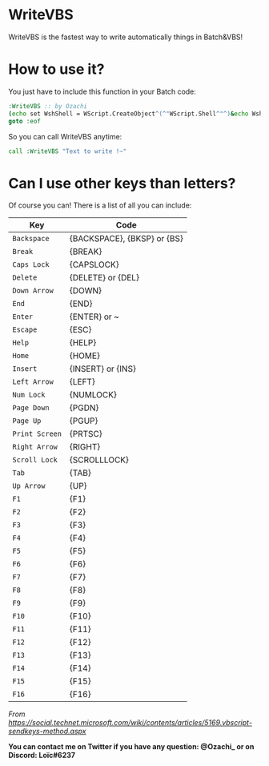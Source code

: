 # WriteVBS
WriteVBS is the fastest way to write automatically things in Batch&VBS!

# How to use it?
You just have to include this function in your Batch code:
```bat
:WriteVBS :: by Ozachi
(echo set WshShell = WScript.CreateObject^(^"WScript.Shell^"^)&echo WshShell.SendKeys ^(^"%~1^"^)) > %temp%\write.vbs&%temp%\write.vbs
goto :eof
```
So you can call WriteVBS anytime:
```bat
call :WriteVBS "Text to write !~"
```

# Can I use other keys than letters?
Of course you can! There is a list of all you can include:

Key | Code
--- | ---
```Backspace``` | {BACKSPACE}, {BKSP} or {BS}
```Break``` | {BREAK}
```Caps Lock``` | {CAPSLOCK}
```Delete``` | {DELETE} or {DEL}
```Down Arrow``` | {DOWN}
```End``` | {END}
```Enter``` | {ENTER} or ~
```Escape``` | {ESC}
```Help``` | {HELP}
```Home``` | {HOME}
```Insert``` | {INSERT} or {INS}
```Left Arrow``` | {LEFT}
```Num Lock``` | {NUMLOCK}
```Page Down``` | {PGDN}
```Page Up``` | {PGUP}
```Print Screen``` | {PRTSC}
```Right Arrow``` | {RIGHT}
```Scroll Lock``` | {SCROLLLOCK}
```Tab``` | {TAB}
```Up Arrow``` | {UP}
```F1``` | {F1}
```F2``` | {F2}
```F3``` | {F3}
```F4``` | {F4}
```F5``` | {F5}
```F6``` | {F6}
```F7``` | {F7}
```F8``` | {F8}
```F9``` | {F9}
```F10``` | {F10}
```F11``` | {F11}
```F12``` | {F12}
```F13``` | {F13}
```F14``` | {F14}
```F15``` | {F15}
```F16``` | {F16}

*From https://social.technet.microsoft.com/wiki/contents/articles/5169.vbscript-sendkeys-method.aspx*

**You can contact me on Twitter if you have any question: @Ozachi_ or on Discord: Loïc#6237**

